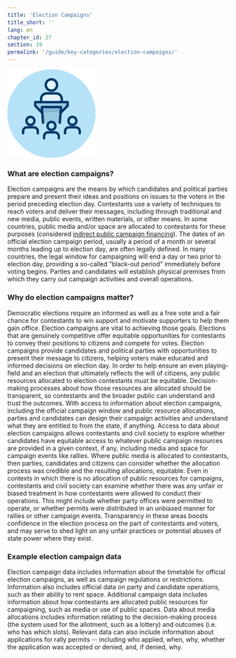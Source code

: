 ```yaml
---
title: 'Election Campaigns'
title_short: ''
lang: en
chapter_id: 27
section: 19
permalink: '/guide/key-categories/election-campaigns/'
---
```


![Election Campaigns](/assets/images/inventory/categories/election-campaigns.png)

### What are election campaigns?

Election campaigns are the means by which candidates and political parties prepare and present their ideas and positions on issues to the voters in the period preceding election day. Contestants use a variety of techniques to reach voters and deliver their messages, including through traditional and new media, public events, written materials, or other means. In some countries, public media and/or space are allocated to contestants for these purposes (considered [indirect public campaign financing](/en/guide/key-categories/campaign-finance/)). The dates of an official election campaign period, usually a period of a month or several months leading up to election day, are often legally defined. In many countries, the legal window for campaigning will end a day or two prior to election day, providing a so-called "black-out period" immediately before voting begins. Parties and candidates will establish physical premises from which they carry out campaign activities and overall operations.

### Why do election campaigns matter?

Democratic elections require an informed as well as a free vote and a fair chance for contestants to win support and motivate supporters to help them gain office. Election campaigns are vital to achieving those goals. Elections that are genuinely competitive offer equitable opportunities for contestants to convey their positions to citizens and compete for votes. Election campaigns provide candidates and political parties with opportunities to present their message to citizens, helping voters make educated and informed decisions on election day. In order to help ensure an even playing-field and an election that ultimately reflects the will of citizens, any public resources allocated to election contestants must be equitable. Decision-making processes about how those resources are allocated should be transparent, so contestants and the broader public can understand and trust the outcomes. With access to information about election campaigns, including the official campaign window and public resource allocations, parties and candidates can design their campaign activities and understand what they are entitled to from the state, if anything. Access to data about election campaigns allows contestants and civil society to explore whether candidates have equitable access to whatever public campaign resources are provided in a given context, if any, including media and space for campaign events like rallies. Where public media is allocated to contestants, then parties, candidates and citizens can consider whether the allocation process was credible and the resulting allocations, equitable. Even in contexts in which there is no allocation of public resources for campaigns, contestants and civil society can examine whether there was any unfair or biased treatment in how contestants were allowed to conduct their operations. This might include whether party offices were permitted to operate, or whether permits were distributed in an unbiased manner for rallies or other campaign events. Transparency in these areas boosts confidence in the election process on the part of contestants and voters, and may serve to shed light on any unfair practices or potential abuses of state power where they exist.

### Example election campaign data

Election campaign data includes information about the timetable for official election campaigns, as well as campaign regulations or restrictions. Information also includes official data on party and candidate operations, such as their ability to rent space. Additional campaign data includes information about how contestants are allocated public resources for campaigning, such as media or use of public spaces. Data about media allocations includes information relating to the decision-making process (the system used for the allotment, such as a lottery) and outcomes (i.e. who has which slots). Relevant data can also include information about applications for rally permits -- including who applied, when, why, whether the application was accepted or denied, and, if denied, why.
